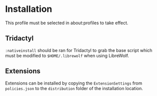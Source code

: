 # Installation

This profile must be selected in about:profiles to take effect.

## Tridactyl

`:nativeinstall` should be ran for Tridactyl to grab the base script
which must be modified to `$HOME/.librewolf` when using LibreWolf.

## Extensions

Extensions can be installed by copying the `ExtensionSettings` from
`policies.json` to the `distribution` folder of the installation location.
